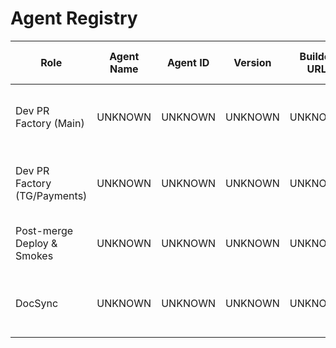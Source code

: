 # Agent Registry

| Role | Agent Name | Agent ID | Version | Builder URL | Knowledge Pack (snapshot) | Notes |
|---|---|---|---|---|---|---|
| Dev PR Factory (Main) | UNKNOWN | UNKNOWN | UNKNOWN | UNKNOWN | local docs + SSOT (snapshot YYYY-MM-DD) | Создан в Agent Builder |
| Dev PR Factory (TG/Payments) | UNKNOWN | UNKNOWN | UNKNOWN | UNKNOWN | local docs + SSOT (snapshot YYYY-MM-DD) | Создан в Agent Builder |
| Post-merge Deploy & Smokes | UNKNOWN | UNKNOWN | UNKNOWN | UNKNOWN | local docs (snapshot YYYY-MM-DD) | Создан в Agent Builder |
| DocSync | UNKNOWN | UNKNOWN | UNKNOWN | UNKNOWN | local docs + SSOT (snapshot YYYY-MM-DD) | Создан в Agent Builder |

